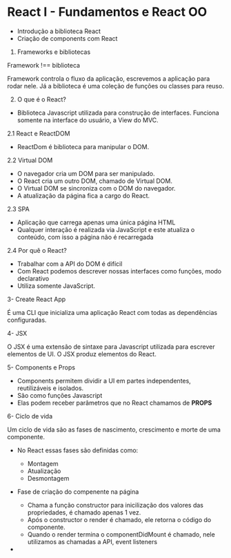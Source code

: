 # React I - Fundamentos e React OO

- Introdução a biblioteca React
- Criação de components com React

1. Frameworks e bibliotecas

Framework !== biblioteca

Framework controla o fluxo da aplicação, escrevemos a aplicação para rodar nele. Já a biblioteca é uma coleção de funções ou classes para reuso.


2. O que é o React? 

- Biblioteca Javascript utilizada para construção de interfaces. Funciona somente na interface do usuário, a View do MVC.

2.1 React e ReactDOM

- ReactDom é biblioteca para manipular o DOM. 

2.2 Virtual DOM

- O navegador cria um DOM para ser manipulado. 
- O React cria um outro DOM, chamado de Virtual DOM.
- O Virtual DOM se sincroniza com o DOM do navegador.
- A atualização da página fica a cargo do React.

2.3 SPA

- Aplicação que carrega apenas uma única página HTML
- Qualquer interação é realizada via JavaScript e este atualiza o conteúdo, com isso a página não é recarregada

2.4 Por quê o React?

- Trabalhar com a API do DOM é difícil
- Com React podemos descrever nossas interfaces como funções, modo declarativo
- Utiliza somente JavaScript.

3- Create React App

É uma CLI que inicializa uma aplicação React com todas as dependências configuradas.

4- JSX

O JSX é uma extensão de sintaxe para Javascript utilizada para escrever elementos de UI.
O JSX produz elementos do React.

5- Components e Props

- Components permitem dividir a UI em partes independentes, reutilizáveis e isolados.
- São como funções Javascript
- Elas podem receber parâmetros que no React chamamos de **PROPS**

6- Ciclo de vida

Um ciclo de vida são as fases de nascimento, crescimento e morte de uma componente.

- No React essas fases são definidas como:
  - Montagem
  - Atualização
  - Desmontagem

- Fase de criação do compenente na página
  - Chama a função constructor para inicilização dos valores das propriedades, é chamado apenas 1 vez.
  - Após o constructor o render é chamado, ele retorna o código do componente.
  - Quando o render termina o componentDidMount é chamado, nele utilizamos as chamadas a API, event listeners
- 